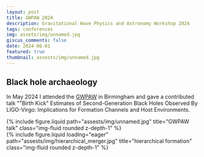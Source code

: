 ```yaml
---
layout: post
title: GWPAW 2024
description: Gravitational Wave Physics and Astronomy Workshop 2024
tags: conferences
img: assets/img/unnamed.jpg
giscus_comments: false
date: 2024-06-01
featured: true
thumbnail: assests/img/unnamed.jpg
---
```


## Black hole archaeology

In May 2024 I attended the [GWPAW](https://www.gwpaw2024.space/) in Birmingham and gave a contributed talk ""Birth Kick" Estimates of Second-Generation Black Holes Observed By LIGO-Virgo: Implications for Formation Channels and Host Environments.

<div class="row">   
        <div class="col-sm mt-3 mt-md-0">
                {% include figure.liquid path="assests/img/unnamed.jpg" title="GWPAW talk" class="img-fluid rounded z-depth-1" %}
        </div>
</div>



<div class="row">   <div class="col-sm mt-3 mt-md-0">
        {% include figure.liquid loading="eager" path="assests/img/hierarchical_merger.jpg" title="hierarchical formation" class="img-fluid rounded z-depth-1" %}
    </div>
</div>
